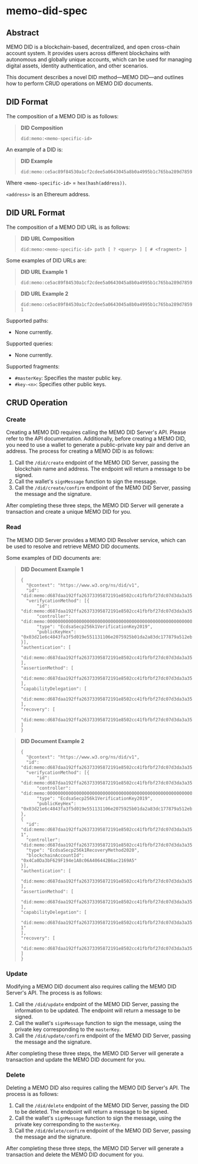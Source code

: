 # memo-did-spec

## Abstract

MEMO DID is a blockchain-based, decentralized, and open cross-chain account system. It provides users across different blockchains with autonomous and globally unique accounts, which can be used for managing digital assets, identity authentication, and other scenarios.

This document describes a novel DID method—MEMO DID—and outlines how to perform CRUD operations on MEMO DID documents.

## DID Format

The composition of a MEMO DID is as follows:

> **DID Composition**
>
> ```
> did:memo:<memo-specific-id>  
> ```

An example of a DID is:

> **DID Example**
>
> ```
> did:memo:ce5ac89f84530a1cf2cdee5a0643045a8b0a4995b1c765ba289d7859cfb1193e  
> ```

Where `<memo-specific-id>` = `hex(hash(address))`.

`<address>` is an Ethereum address.

## DID URL Format

The composition of a MEMO DID URL is as follows:

> **DID URL Composition**
>
> ```
> did:memo:<memo-specific-id> path [ ? <query> ] [ # <fragment> ]  
> ```

Some examples of DID URLs are:

> **DID URL Example 1**
>
> ```
> did:memo:ce5ac89f84530a1cf2cdee5a0643045a8b0a4995b1c765ba289d7859cfb1193e#masterKey  
> ```

> **DID URL Example 2**
>
> ```
> did:memo:ce5ac89f84530a1cf2cdee5a0643045a8b0a4995b1c765ba289d7859cfb1193e#key-1  
> ```

Supported paths:

- None currently.

Supported queries:

- None currently.

Supported fragments:

- `#masterKey`: Specifies the master public key.
- `#key-<n>`: Specifies other public keys.

## CRUD Operation

### Create

Creating a MEMO DID requires calling the MEMO DID Server's API. Please refer to the API documentation. Additionally, before creating a MEMO DID, you need to use a wallet to generate a public-private key pair and derive an address. The process for creating a MEMO DID is as follows:

1. Call the `/did/create` endpoint of the MEMO DID Server, passing the blockchain name and address. The endpoint will return a message to be signed.
2. Call the wallet's `signMessage` function to sign the message.
3. Call the `/did/create/confirm` endpoint of the MEMO DID Server, passing the message and the signature.

After completing these three steps, the MEMO DID Server will generate a transaction and create a unique MEMO DID for you.

### Read

The MEMO DID Server provides a MEMO DID Resolver service, which can be used to resolve and retrieve MEMO DID documents.

Some examples of DID documents are:

> **DID Document Example 1**
>
> ```http
> {
> 	"@context": "https://www.w3.org/ns/did/v1",
> 	"id": "did:memo:d687daa192ffa26373395872191e8502cc41fbfbf27dc07d3da3a35de57c2d96",
> 	"verifycationMethod": [{
> 		"id": "did:memo:d687daa192ffa26373395872191e8502cc41fbfbf27dc07d3da3a35de57c2d96#masterKey",
> 		"controller": "did:memo:0000000000000000000000000000000000000000000000000000000000000000",
> 		"type": "EcdsaSecp256k1VerificationKey2019",
> 		"publicKeyHex": "0x03d21e6c4843fa3f5d019e551131106e2075925b01da2a83dc177879a512eb608f"
> }],
> "authentication": [
> 	"did:memo:d687daa192ffa26373395872191e8502cc41fbfbf27dc07d3da3a35de57c2d96#masterKey"
> ],
> "assertionMethod": [
> 	"did:memo:d687daa192ffa26373395872191e8502cc41fbfbf27dc07d3da3a35de57c2d96#masterKey"
> ],
> "capabilityDelegation": [
> 	"did:memo:d687daa192ffa26373395872191e8502cc41fbfbf27dc07d3da3a35de57c2d96#masterKey"
> ],
> "recovery": [
> 	"did:memo:d687daa192ffa26373395872191e8502cc41fbfbf27dc07d3da3a35de57c2d96#masterKey"
> ]
> }
> ```

> **DID Document Example 2**
>
> ```http
> {
> 	"@context": "https://www.w3.org/ns/did/v1",
> 	"id": "did:memo:d687daa192ffa26373395872191e8502cc41fbfbf27dc07d3da3a35de57c2d96",
> 	"verifycationMethod": [{
> 		"id": "did:memo:d687daa192ffa26373395872191e8502cc41fbfbf27dc07d3da3a35de57c2d96#masterKey",
> 		"controller": "did:memo:0000000000000000000000000000000000000000000000000000000000000000",
> 		"type": "EcdsaSecp256k1VerificationKey2019",
> 		"publicKeyHex": "0x03d21e6c4843fa3f5d019e551131106e2075925b01da2a83dc177879a512eb608f"
> },
> {
> 	"id": "did:memo:d687daa192ffa26373395872191e8502cc41fbfbf27dc07d3da3a35de57c2d96#key-1",
> 	"controller": "did:memo:d687daa192ffa26373395872191e8502cc41fbfbf27dc07d3da3a35de57c2d96",
> 	"type": "EcdsaSecp256k1RecoveryMethod2020",
> 	"blockchainAccountId": "0x4Ca0Da3bF629F194e1A8c06A406442B6ac2169A5"
> }],
> "authentication": [
> 	"did:memo:d687daa192ffa26373395872191e8502cc41fbfbf27dc07d3da3a35de57c2d96#masterKey"
> ],
> "assertionMethod": [
> 	"did:memo:d687daa192ffa26373395872191e8502cc41fbfbf27dc07d3da3a35de57c2d96#masterKey"
> ],
> "capabilityDelegation": [
> 	"did:memo:d687daa192ffa26373395872191e8502cc41fbfbf27dc07d3da3a35de57c2d96#key-1"
> ],
> "recovery": [
> 	"did:memo:d687daa192ffa26373395872191e8502cc41fbfbf27dc07d3da3a35de57c2d96#masterKey"
> ]
> }
> ```

### Update

Modifying a MEMO DID document also requires calling the MEMO DID Server's API. The process is as follows:

1. Call the `/did/update` endpoint of the MEMO DID Server, passing the information to be updated. The endpoint will return a message to be signed.
2. Call the wallet's `signMessage` function to sign the message, using the private key corresponding to the `masterKey`.
3. Call the `/did/update/confirm` endpoint of the MEMO DID Server, passing the message and the signature.

After completing these three steps, the MEMO DID Server will generate a transaction and update the MEMO DID document for you.

### Delete

Deleting a MEMO DID also requires calling the MEMO DID Server's API. The process is as follows:

1. Call the `/did/delete` endpoint of the MEMO DID Server, passing the DID to be deleted. The endpoint will return a message to be signed.
2. Call the wallet's `signMessage` function to sign the message, using the private key corresponding to the `masterKey`.
3. Call the `/did/delete/confirm` endpoint of the MEMO DID Server, passing the message and the signature.

After completing these three steps, the MEMO DID Server will generate a transaction and delete the MEMO DID document for you.
